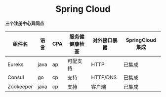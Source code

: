<center><h1>Spring Cloud</h1></center>

**三个注册中心异同点**

| 组件名    | 语言 | CPA  | 服务健健康检查 | 对外接口暴露 | SpringCloud集成 |
| --------- | ---- | ---- | -------------- | ------------ | --------------- |
| Eureks    | java | ap   | 可配支持       | HTTP         | 已集成          |
| Consul    | go   | cp   | 支持           | HTTP/DNS     | 已集成          |
| Zookeeper | java | cp   | 支持           | 客户端       | 已集成          |

















